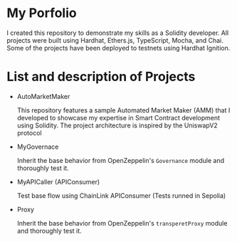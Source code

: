 # My Porfolio

I created this repository to demonstrate my skills as a Solidity developer. All projects were built using Hardhat, Ethers.js, TypeScript, Mocha, and Chai. Some of the projects have been deployed to testnets using Hardhat Ignition.

# List and description of Projects

- AutoMarketMaker

  This repository features a sample Automated Market Maker (AMM) that I developed to showcase my expertise in Smart Contract development using Solidity. The project architecture is inspired by the UniswapV2 protocol

- MyGovernace

  Inherit the base behavior from OpenZeppelin's `Governance` module and thoroughly test it.

- MyAPICaller (APIConsumer)

  Test base flow using ChainLink APIConsumer (Tests runned in Sepolia)

- Proxy

  Inherit the base behavior from OpenZeppelin's `transperetProxy` module and thoroughly test it.
